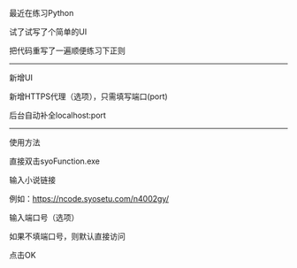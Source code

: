 ﻿最近在练习Python

试了试写了个简单的UI

把代码重写了一遍顺便练习下正则

-------------------------------
新增UI

新增HTTPS代理（选项），只需填写端口(port)

后台自动补全localhost:port

-------------------------------

使用方法

直接双击syoFunction.exe

输入小说链接

例如：https://ncode.syosetu.com/n4002gy/

输入端口号（选项）

如果不填端口号，则默认直接访问

点击OK
